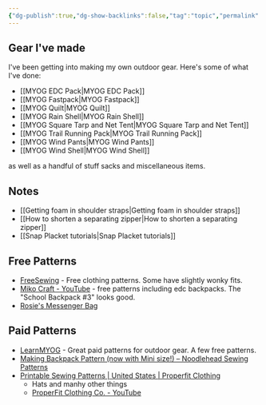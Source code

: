 ```yaml
---
{"dg-publish":true,"dg-show-backlinks":false,"tag":"topic","permalink":"/myog/","dgPassFrontmatter":true}
---
```



## Gear I've made

I've been getting into making my own outdoor gear. Here's some of what I've done:

* [[MYOG EDC Pack\|MYOG EDC Pack]]
* [[MYOG Fastpack\|MYOG Fastpack]]
* [[MYOG Quilt\|MYOG Quilt]]
* [[MYOG Rain Shell\|MYOG Rain Shell]]
* [[MYOG Square Tarp and Net Tent\|MYOG Square Tarp and Net Tent]]
* [[MYOG Trail Running Pack\|MYOG Trail Running Pack]]
* [[MYOG Wind Pants\|MYOG Wind Pants]]
* [[MYOG Wind Shell\|MYOG Wind Shell]]

as well as a handful of stuff sacks and miscellaneous items.

## Notes

* [[Getting foam in shoulder straps\|Getting foam in shoulder straps]]
* [[How to shorten a separating zipper\|How to shorten a separating zipper]]
* [[Snap Placket tutorials\|Snap Placket tutorials]]

## Free Patterns

* [FreeSewing](https://freesewing.org) - Free clothing patterns. Some have slightly wonky fits.
* [Miko Craft - YouTube](https://www.youtube.com/@MikoCraft) - free patterns including edc backpacks. The "School Backpack #3" looks good.
* [Rosie's Messenger Bag](https://www.rosiesartstudio.com/post/2020/03/29/rosies-messenger-bag)

## Paid Patterns

* [LearnMYOG](https://learnmyog.com) - Great paid patterns for outdoor gear. A few free patterns.
* [Making Backpack Pattern (now with Mini size!) – Noodlehead Sewing Patterns](https://noodle-head.com/products/making-backpack-pdf-pattern)
* [Printable Sewing Patterns | United States | Properfit Clothing](https://www.properfitclothing.com)
    * Hats and manhy other things
    * [ProperFit Clothing Co. - YouTube](https://www.youtube.com/@ProperFitClothing)
